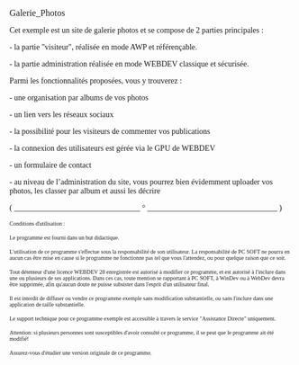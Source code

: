  
<span style="font-family:Arial sans-serif;font-size:16px;">Galerie\_Photos</span>

  
<span style="font-family:Arial sans-serif;font-size:14px;">Cet exemple est un site de galerie photos et se compose de 2 parties principales : </span>

<span style="font-family:Arial sans-serif;font-size:14px;">- la partie "visiteur", réalisée en mode AWP et référençable.</span>

<span style="font-family:Arial sans-serif;font-size:14px;">- la partie administration réalisée en mode WEBDEV classique et sécurisée. </span>

<span style="font-family:Arial sans-serif;font-size:14px;"></span>

<span style="font-family:Arial sans-serif;font-size:14px;">Parmi les fonctionnalités proposées, vous y trouverez : </span>

<span style="font-family:Arial sans-serif;font-size:14px;">- une organisation par albums de vos photos</span>

<span style="font-family:Arial sans-serif;font-size:14px;">- un lien vers les réseaux sociaux</span>

<span style="font-family:Arial sans-serif;font-size:14px;">- la possibilité pour les visiteurs de commenter vos publications</span>

<span style="font-family:Arial sans-serif;font-size:14px;">- la connexion des utilisateurs est gérée via le GPU de WEBDEV</span>

<span style="font-family:Arial sans-serif;font-size:14px;">- un formulaire de contact</span>

<span style="font-family:Arial sans-serif;font-size:14px;">- au niveau de l’administration du site, vous pourrez bien évidemment uploader vos photos, les classer par album et aussi les décrire </span>

  
  
<span style="font-family:Arial sans-serif;font-size:14px;">( \_\_\_\_\_\_\_\_\_\_\_\_\_\_\_\_\_\_\_\_\_\_\_\_\_\_\_\_\_\_\_\_ ° \_\_\_\_\_\_\_\_\_\_\_\_\_\_\_\_\_\_\_\_\_\_\_\_\_\_\_\_\_\_\_\_\_ )</span>

  
<span style="font-family:Arial sans-serif;font-size:10px;">Conditions d'utilisation :</span>

<span style="font-family:Arial sans-serif;font-size:10px;">Le programme est fourni dans un but didactique.</span>

<span style="font-family:Arial sans-serif;font-size:10px;">L'utilisation de ce programme s'effectue sous la responsabilité de son utilisateur. La responsabilité de PC SOFT ne pourra en aucun cas être mise en cause si le programme ne fonctionne pas tel que vous l'attendez, ou pour quelque raison que ce soit. </span>

<span style="font-family:Arial sans-serif;font-size:10px;">Tout détenteur d'une licence WEBDEV 28 enregistrée est autorisé à modifier ce programme, et est autorisé à l'inclure dans une ou plusieurs de ses applications. Dans ces cas, toute mention se rapportant à PC SOFT, à WinDev ou à WebDev devra être supprimée, afin qu'aucun doute ne puisse subsister dans l'esprit d'un utilisateur final.</span>

<span style="font-family:Arial sans-serif;font-size:10px;">Il est interdit de diffuser ou vendre ce programme exemple sans modification substantielle, ou sans l'inclure dans une application de taille substantielle.</span>

<span style="font-family:Arial sans-serif;font-size:10px;">Le support technique pour ce programme exemple est accessible à travers le service "Assistance Directe" uniquement.</span>

<span style="font-family:Arial sans-serif;font-size:10px;">Attention: si plusieurs personnes sont susceptibles d'avoir consulté ce programme, il se peut que le programme ait été modifié! </span>

<span style="font-family:Arial sans-serif;font-size:10px;">Assurez-vous d'étudier une version originale de ce programme.</span>

  
  